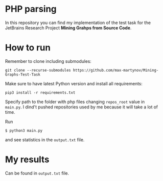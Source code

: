 # PHP parsing
In this repository you can find my implementation of the test task for the JetBrains Research Project **Mining Grahps from Source Code**.

# How to run
Remember to clone including submodules:
```
git clone --recurse-submodules https://github.com/max-martynov/Mining-Graphs-Test-Task
```

Make sure to have latest Python version and install all requirements:
```
pip3 install -r requirements.txt
```
Specify path to the folder with php files changing `repos_root` value in `main.py`. I dind't pushed repositories used by me because it will take a lot of time.

Run
```
$ python3 main.py 
```
and see statistics in the `output.txt` file.

# My results
Can be found in `output.txt` file.
